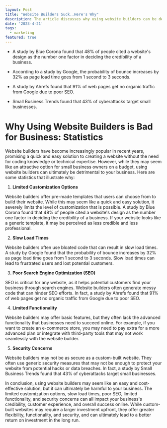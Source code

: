 ```yaml
---
layout: Post
title: "Website Builders Suck..Here's Why"
description: The article discusses why using website builders can be detrimental to a business and provides statistics to support this claim. It highlights limitations in customization, slow load times, poor SEO, limited functionality, and security concerns as reasons why website builders may not be the best option for businesses. The article concludes that while custom-built websites may require a larger investment upfront, they offer greater flexibility, functionality, and security, and can ultimately lead to a better return on investment in the long run.
date: '2023-4-21'
tags:
  - marketing
featured: true
---
```


- A study by Blue Corona found that 48% of people cited a website's design as the number one factor in deciding the credibility of a business.

- According to a study by Google, the probability of bounce increases by 32% as page load time goes from 1 second to 3 seconds.

- A study by Ahrefs found that 91% of web pages get no organic traffic from Google due to poor SEO.

- Small Business Trends found that 43% of cyberattacks target small businesses.

# Why Using Website Builders is Bad for Business: Statistics

Website builders have become increasingly popular in recent years, promising a quick and easy solution to creating a website without the need for coding knowledge or technical expertise. However, while they may seem like an attractive option for small business owners on a budget, using website builders can ultimately be detrimental to your business. Here are some statistics that illustrate why:

1. **Limited Customization Options**

Website builders offer pre-made templates that users can choose from to build their website. While this may seem like a quick and easy solution, it severely limits the level of customization that is possible. A study by Blue Corona found that 48% of people cited a website's design as the number one factor in deciding the credibility of a business. If your website looks like a generic template, it may be perceived as less credible and less professional.

2. **Slow Load Times**

Website builders often use bloated code that can result in slow load times. A study by Google found that the probability of bounce increases by 32% as page load time goes from 1 second to 3 seconds. Slow load times can lead to frustrated users and lost potential customers.

3. **Poor Search Engine Optimization (SEO)**

SEO is critical for any website, as it helps potential customers find your business through search engines. Website builders often generate messy code that can hinder SEO efforts. In fact, a study by Ahrefs found that 91% of web pages get no organic traffic from Google due to poor SEO.

4. **Limited Functionality**

Website builders may offer basic features, but they often lack the advanced functionality that businesses need to succeed online. For example, if you want to create an e-commerce store, you may need to pay extra for a more advanced plan or integrate with third-party tools that may not work seamlessly with the website builder.

5. **Security Concerns**

Website builders may not be as secure as a custom-built website. They often use generic security measures that may not be enough to protect your website from potential hacks or data breaches. In fact, a study by Small Business Trends found that 43% of cyberattacks target small businesses.

In conclusion, using website builders may seem like an easy and cost-effective solution, but it can ultimately be harmful to your business. The limited customization options, slow load times, poor SEO, limited functionality, and security concerns can all impact your business's credibility, customer experience, and overall success online. While custom-built websites may require a larger investment upfront, they offer greater flexibility, functionality, and security, and can ultimately lead to a better return on investment in the long run.

